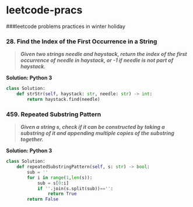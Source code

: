 # leetcode-pracs
###leetcode problems practices in winter holiday


### **28. Find the Index of the First Occurrence in a String**

> **_Given two strings needle and haystack, return the index of the first occurrence of needle in haystack, or -1 if needle is not part of haystack._**


**Solution: Python 3**

```python
class Solution:
    def strStr(self, haystack: str, needle: str) -> int:
        return haystack.find(needle)
```

### **459. Repeated Substring Pattern**

> **_Given a string s, check if it can be constructed by taking a substring of it and appending multiple copies of the substring together._**


**Solution: Python 3**

```python :
class Solution:
    def repeatedSubstringPattern(self, s: str) -> bool:
        sub = ''
        for i in range(1,len(s)):
            sub = s[0:i]
            if ''.join(s.split(sub))=='':
                return True
        return False
```